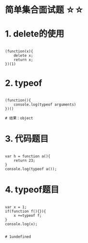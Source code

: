 # 简单集合面试题 ☆☆

# 1. delete的使用

```

(function(x){
	delete x;
	return x;
})(1)

```

# 2. typeof

```

(function(){
	console.log(typeof arguments)
})()

# 结果：object
```

# 3. 代码题目

```

var h = function a(){
	return 23;
}
console.log(typeof a());

```

# 4. typeof题目

```

var x = 1;
if(function f(){}){
	x +=typeof f;
}
console.log(x);


# 1undefined

```































